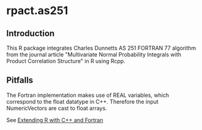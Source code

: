 # rpact.as251

## Introduction

This R package integrates Charles Dunnetts AS 251 FORTRAN 77 algorithm from the journal article "Multivariate Normal Probability Integrals with Product Correlation Structure" in R using Rcpp. 

## Pitfalls

The Fortran implementation makes use of REAL variables, which correspond to the float datatype in C++. Therefore the input NumericVectors are cast to float arrays.

See [Extending R with C++ and Fortran](https://gallery.rcpp.org/articles/Combining-R-with-Cpp-and-Fortran/)
